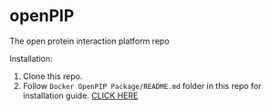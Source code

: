 # openPIP
The open protein interaction platform repo

Installation:
1. Clone this repo.
2. Follow `Docker OpenPIP Package/README.md` folder in this repo for installation guide.
[CLICK HERE](https://github.com/aniket328/openPIP/blob/dev10.0/Docker%20OpenPIP%20package/README.md)

